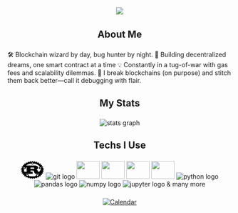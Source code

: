 
<div align="center">
  <img height="300" src="https://github.com/RaumTora/RaumTora/blob/main/Hi%2C%20I%20am%20Tora.gif" />
</div>


###

<h2 align="center">About Me</h2>

###

🛠️ Blockchain wizard by day, bug hunter by night.
🔗 Building decentralized dreams, one smart contract at a time 
💡 Constantly in a tug-of-war with gas fees and scalability dilemmas.
🔗 I break blockchains (on purpose) and stitch them back better—call it debugging with flair.
###

<h2 align="center">My Stats</h2>

###

<div align="center">
  <img src="http://github-profile-summary-cards.vercel.app/api/cards/profile-details?username=RaumTora&theme=codeSTACKr" width=750  alt="stats graph"/>

</div>

###

<h2 align="center">Techs I Use</h2>

###

<div align="center">
   <img src="https://raw.githubusercontent.com/devicons/devicon/v2.16.0/icons/rust/rust-original.svg" height="40" width="52" alt="rust logo"  />
  <img src="https://cdn.jsdelivr.net/gh/devicons/devicon/icons/git/git-plain.svg" height="40" width="52" alt="git logo"  />
  <img src="https://cdn.jsdelivr.net/gh/devicons/devicon@latest/icons/javascript/javascript-original.svg" height="40" width="52"/>
  <img src="https://cdn.jsdelivr.net/gh/devicons/devicon@latest/icons/solidity/solidity-original.svg" height="40" width="52" />
  <img src="https://cdn.jsdelivr.net/gh/devicons/devicon@latest/icons/nodejs/nodejs-original-wordmark.svg" height="40" width="52" />
  <img src="https://cdn.jsdelivr.net/gh/devicons/devicon@latest/icons/hardhat/hardhat-original.svg" height="40" width="52"/>
  <img src="https://cdn.jsdelivr.net/gh/devicons/devicon/icons/python/python-original.svg" height="40" width="52" alt="python logo"  />
  <img src="https://cdn.jsdelivr.net/gh/devicons/devicon/icons/pandas/pandas-original.svg" height="40" width="52" alt="pandas logo"  />
  <img src="https://cdn.jsdelivr.net/gh/devicons/devicon/icons/numpy/numpy-original.svg" height="40" width="52" alt="numpy logo"  />
  <img src="https://cdn.jsdelivr.net/gh/devicons/devicon/icons/jupyter/jupyter-original-wordmark.svg" height="40" width="52" alt="jupyter logo"  />
 & many more
  
</div>

###

<div></div>

<div align="center">
  <a href="https://cal.com/mridulsingh/30min" target="_blank" rel="noopener noreferrer"> <img src="https://img.shields.io/static/v1?message=Schedule A Meeting&logo=calendar&label=&color=7289DA&logoColor=white&labelColor=&style=for-the-badge" height="40" alt="Calendar"  /></a>
</div>

###
